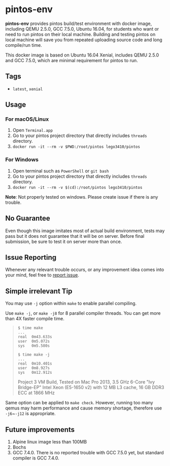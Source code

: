 # pintos-env

**pintos-env** provides pintos build/test environment with docker image, including QEMU 2.5.0, GCC 7.5.0, Ubuntu 16.04, for students who want or need to run pintos on their local machine. Building and testing pintos on local machine will save you from repeated uploading source code and long compile/run time.

This docker image is based on Ubuntu 16.04 Xenial, includes QEMU 2.5.0 and GCC 7.5.0, which are minimal requirement for pintos to run.

## Tags

* `latest`, `xenial`

## Usage

### For macOS/Linux

1. Open `Terminal.app`
2. Go to your pintos project directory that directly includes `threads` directory.
3. `docker run -it --rm -v $PWD:/root/pintos lego3410/pintos`

### For Windows

1. Open terminal such as `PowerShell` or `git bash`
2. Go to your pintos project directory that directly includes `threads` directory.
3. `docker run -it --rm -v $(cd):/root/pintos lego3410/pintos`

**Note**: Not properly tested on windows. Please create issue if there is any trouble.

## No Guarantee

Even though this image imitates most of actual build environment, tests may pass but it does not guarantee that it will be on server. Before final submission, be sure to test it on server more than once.

## Issue Reporting

Whenever any relevant trouble occurs, or any improvement idea comes into your mind, feel free to [report issue](https://github.com/2JS/pintos-env/issues/new/choose).

## Simple irrelevant Tip

You may use `-j` option within `make` to enable parallel compiling.

Use `make -j`, or `make -j8` for 8 parallel compiler threads. You can get more than 4X faster compile time.

> ```
> $ time make
> ...
> real	0m43.633s
> user	0m5.072s
> sys	0m5.580s
> ```
>
> ```
> $ time make -j
> ...
> real	0m10.401s
> user	0m8.927s
> sys	0m12.912s
> ```
>
> Project 3 VM Build, Tested on Mac Pro 2013, 3.5 GHz 6-Core "Ivy Bridge-EP" Intel Xeon (E5-1650 v2) with 12 MB L3 cache, 16 GB DDR3 ECC at 1866 MHz

Same option can be applied to `make check`. However, running too many qemus may harm performance and cause memory shortage, therefore use `-j6`~`-j12` is appropriate.

## Future improvements

1. Alpine linux image less than 100MB
2. Bochs
3. GCC 7.4.0. There is no reported trouble with GCC 7.5.0 yet, but standard compiler is GCC 7.4.0.
